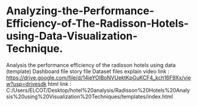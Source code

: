 # Analyzing-the-Performance-Efficiency-of-The-Radisson-Hotels-using-Data-Visualization-Technique.
Analysis the performance efficiency of the radisson hotels using data (template)
Dashboard file
story file 
Dataset files
explain video link : https://drive.google.com/file/d/14jeYOlBoNVUektKpGuKCF4_kch16F9Xx/view?usp=drivesdk
html link : C:/Users/ELCOT/Desktop/hotel%20analysis/Radisson%20Hotels%20Analysis%20using%20Visualization%20Techniques/templates/index.html
